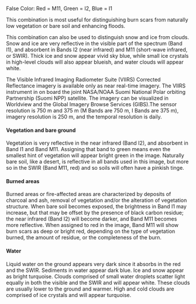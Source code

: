 False Color: Red = M11, Green = I2, Blue = I1

This combination is most useful for distinguishing burn scars from naturally low vegetation or bare soil and enhancing floods.

This combination can also be used to distinguish snow and ice from clouds. Snow and ice are very reflective in the visible part of the spectrum (Band I1), and absorbent in Bands I2 (near infrared) and M11 (short-wave infrared, or SWIR). Thick ice and snow appear vivid sky blue, while small ice crystals in high-level clouds will also appear blueish, and water clouds will appear white.

The Visible Infrared Imaging Radiometer Suite (VIIRS) Corrected Reflectance imagery is available only as near real-time imagery. The VIIRS instrument in on board the joint NASA/NOAA Suomi National Polar orbiting Partnership (Suomi NPP) satellite. The imagery can be visualized in Worldview and the Global Imagery Browse Services (GIBS).The sensor resolution is 750 m and 375 m (M Bands are 750 m, I Bands are 375 m), imagery resolution is 250 m, and the temporal resolution is daily.

#### Vegetation and bare ground
Vegetation is very reflective in the near infrared (Band I2), and absorbent in Band I1 and Band M11. Assigning that band to green means even the smallest hint of vegetation will appear bright green in the image. Naturally bare soil, like a desert, is reflective in all bands used in this image, but more so in the SWIR (Band M11, red) and so soils will often have a pinkish tinge.

#### Burned areas
Burned areas or fire-affected areas are characterized by deposits of charcoal and ash, removal of vegetation and/or the alteration of vegetation structure. When bare soil becomes exposed, the brightness in Band I1 may increase, but that may be offset by the presence of black carbon residue; the near infrared (Band I2) will become darker, and Band M11 becomes more reflective. When assigned to red in the image, Band M11 will show burn scars as deep or bright red, depending on the type of vegetation burned, the amount of residue, or the completeness of the burn.

#### Water
Liquid water on the ground appears very dark since it absorbs in the red and the SWIR. Sediments in water appear dark blue. Ice and snow appear as bright turquoise.
Clouds comprised of small water droplets scatter light equally in both the visible and the SWIR and will appear white. These clouds are usually lower to the ground and warmer. High and cold clouds are comprised of ice crystals and will appear turquoise.
